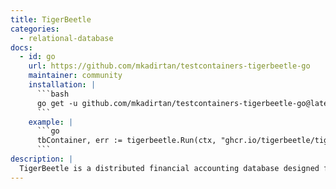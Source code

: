 ```yaml
---
title: TigerBeetle
categories:
  - relational-database
docs:
  - id: go
    url: https://github.com/mkadirtan/testcontainers-tigerbeetle-go
    maintainer: community
    installation: |
      ```bash
      go get -u github.com/mkadirtan/testcontainers-tigerbeetle-go@latest
      ```
    example: |
      ```go
      tbContainer, err := tigerbeetle.Run(ctx, "ghcr.io/tigerbeetle/tigerbeetle:0.16.12")
      ```
description: |
  TigerBeetle is a distributed financial accounting database designed for mission critical safety and performance.
---
```

